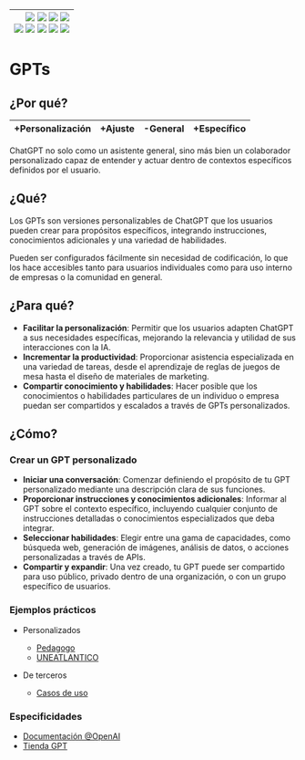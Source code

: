 <div align=right>

|[![](https://img.shields.io/badge/-Inicio-FFF?style=flat&logo=Emlakjet&logoColor=black)](/README.md) [![](https://img.shields.io/badge/-Introducción-FFF?style=flat&logo=abbrobotstudio&logoColor=black)](/documentos/intro.md) [![](https://img.shields.io/badge/-Modelos_de_lenguaje-FFF?style=flat&logo=LiveChat&logoColor=black)](/documentos/LLMs.md) [![](https://img.shields.io/badge/-Panorámica-FFF?style=flat&logo=openstreetmap&logoColor=black)](/documentos/panoramica.md)<br>  [![](https://img.shields.io/badge/-Prompts-FFF?style=flat&logo=Proton&logoColor=black)](/documentos/prompts/README.md) [![](https://img.shields.io/badge/-Ing,_de_prompts-FFF?style=flat&logo=googleearthengine&logoColor=black)](/documentos/ingenieriaDePrompts/README.md) [![](https://img.shields.io/badge/-Patrones-FFF?style=flat&logo=textpattern&logoColor=black)](/documentos/ingenieriaDePrompts/patrones/README.md) [![](https://img.shields.io/badge/8vP-FFF?style=flat&logo=v8&logoColor=black)](/documentos/prompts/mejoresPracticas/8virtudesDelPrompting.md) [![](https://img.shields.io/badge/-Casos_de_uso-FFF?style=flat&logo=gitbook&logoColor=black)](/documentos/casosDeUso/README.md)|
|-:|

</div>

# GPTs

## ¿Por qué?

|+Personalización|+Ajuste|-General|+Específico
|-|-|-|-|

ChatGPT no solo como un asistente general, sino más bien un colaborador personalizado capaz de entender y actuar dentro de contextos específicos definidos por el usuario.

## ¿Qué?

Los GPTs son versiones personalizables de ChatGPT que los usuarios pueden crear para propósitos específicos, integrando instrucciones, conocimientos adicionales y una variedad de habilidades.

Pueden ser configurados fácilmente sin necesidad de codificación, lo que los hace accesibles tanto para usuarios individuales como para uso interno de empresas o la comunidad en general.

## ¿Para qué?

- **Facilitar la personalización**: Permitir que los usuarios adapten ChatGPT a sus necesidades específicas, mejorando la relevancia y utilidad de sus interacciones con la IA.
- **Incrementar la productividad**: Proporcionar asistencia especializada en una variedad de tareas, desde el aprendizaje de reglas de juegos de mesa hasta el diseño de materiales de marketing.
- **Compartir conocimiento y habilidades**: Hacer posible que los conocimientos o habilidades particulares de un individuo o empresa puedan ser compartidos y escalados a través de GPTs personalizados.

## ¿Cómo?

### Crear un GPT personalizado

- **Iniciar una conversación**: Comenzar definiendo el propósito de tu GPT personalizado mediante una descripción clara de sus funciones.
- **Proporcionar instrucciones y conocimientos adicionales**: Informar al GPT sobre el contexto específico, incluyendo cualquier conjunto de instrucciones detalladas o conocimientos especializados que deba integrar.
- **Seleccionar habilidades**: Elegir entre una gama de capacidades, como búsqueda web, generación de imágenes, análisis de datos, o acciones personalizadas a través de APIs.
- **Compartir y expandir**: Una vez creado, tu GPT puede ser compartido para uso público, privado dentro de una organización, o con un grupo específico de usuarios.

### Ejemplos prácticos

- Personalizados
  - [Pedagogo](https://chat.openai.com/g/g-iuUuZ415A-sancochado-pedagogo-alforjo-de-la-alubia)
  - [UNEATLANTICO](https://chat.openai.com/g/g-L6hQrYzQ1-uneatlantico-hs)

- De terceros
  - [Casos de uso](casosDeUsoGPTs.md)

### Especificidades

- [Documentación @OpenAI](https://help.openai.com/en/articles/8554397-creating-a-gpt)
- [Tienda GPT](https://chat.openai.com/gpts)
